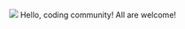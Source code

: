 <html>
  <head>
      <title>My Webpage!</title>
  </head>
  <body>
      <img src="cat.jpg"> Hello, coding community! All are welcome!
  </body>
</html>
